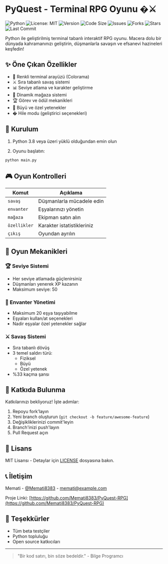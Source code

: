 
# PyQuest - Terminal RPG Oyunu �⚔️

![Python](https://img.shields.io/badge/python-3.8%2B-blue)
![License: MIT](https://img.shields.io/badge/License-MIT-green)
![Version](https://img.shields.io/badge/version-1.0.0-orange)
![Code Size](https://img.shields.io/github/languages/code-size/Memati8383/PyQuest-RPG)
![Issues](https://img.shields.io/github/issues/Memati8383/PyQuest-RPG)
![Forks](https://img.shields.io/github/forks/Memati8383/PyQuest-RPG)
![Stars](https://img.shields.io/github/stars/Memati8383/PyQuest-RPG)
![Last Commit](https://img.shields.io/github/last-commit/Memati8383/PyQuest-RPG)

Python ile geliştirilmiş terminal tabanlı interaktif RPG oyunu. Macera dolu bir dünyada kahramanınızı geliştirin, düşmanlarla savaşın ve efsanevi hazineleri keşfedin!

## ✨ Öne Çıkan Özellikler

- 🎨 Renkli terminal arayüzü (Colorama)
- ⚔️ Sıra tabanlı savaş sistemi
- 📊 Seviye atlama ve karakter geliştirme
- 🛒 Dinamik mağaza sistemi
- 🏆 Görev ve ödül mekanikleri
- 🧙 Büyü ve özel yetenekler
- � Hile modu (geliştirici seçenekleri)

## 🚀 Kurulum

1. Python 3.8 veya üzeri yüklü olduğundan emin olun

2. Oyunu başlatın:

```bash
python main.py
```

## 🎮 Oyun Kontrolleri

| Komut       | Açıklama                     |
|-------------|-----------------------------|
| `savaş`     | Düşmanlarla mücadele edin    |
| `envanter`  | Eşyalarınızı yönetin        |
| `mağaza`    | Ekipman satın alın          |
| `özellikler`| Karakter istatistikleriniz  |
| `çıkış`     | Oyundan ayrılın             |

## 🧩 Oyun Mekanikleri

### 🏆 Seviye Sistemi
- Her seviye atlamada güçlenirsiniz
- Düşmanları yenerek XP kazanın
- Maksimum seviye: 50

### 🎒 Envanter Yönetimi
- Maksimum 20 eşya taşıyabilme
- Eşyaları kullan/at seçenekleri
- Nadir eşyalar özel yetenekler sağlar

### ⚔️ Savaş Sistemi
- Sıra tabanlı dövüş
- 3 temel saldırı türü:
  - Fiziksel
  - Büyü
  - Özel yetenek
- %33 kaçma şansı

## 🤝 Katkıda Bulunma

Katkılarınızı bekliyoruz! İşte adımlar:

1. Repoyu fork'layın
2. Yeni branch oluşturun (`git checkout -b feature/awesome-feature`)
3. Değişikliklerinizi commit'leyin
4. Branch'inizi push'layın
5. Pull Request açın

## 📜 Lisans

MIT Lisansı - Detaylar için [LICENSE](LICENSE) dosyasına bakın.

## 📞 İletişim

Memati - [@Memati8383](https://github.com/Memati8383) - memati@example.com

Proje Linki: [https://github.com/Memati8383/PyQuest-RPG](https://github.com/Memati8383/PyQuest-RPG)

## 🙏 Teşekkürler

- Tüm beta testçiler
- Python topluluğu
- Open source katkıcıları

---

> "Bir kod satırı, bin söze bedeldir." - Bilge Programcı

